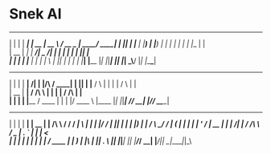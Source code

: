 # Snek AI

  _    _ ______   _____  _____   ____ _______ ______ _____ 
 | |  | |  ____| |  __ \|  __ \ / __ \__   __|  ____/ ____|
 | |__| | |__    | |__) | |__) | |  | | | |  | |__ | |     
 |  __  |  __|   |  ___/|  _  /| |  | | | |  |  __|| |     
 | |  | | |____  | |    | | \ \| |__| | | |  | |___| |____ 
 |_|  |_|______| |_|    |_|  \_\\____/  |_|  |______\_____|
                                                           
                                                           

  _    _ ______         _______ _______       _____ 
 | |  | |  ____|     /\|__   __|__   __|/\   / ____|
 | |__| | |__       /  \  | |     | |  /  \ | |     
 |  __  |  __|     / /\ \ | |     | | / /\ \| |     
 | |  | | |____   / ____ \| |     | |/ ____ \ |____ 
 |_|  |_|______| /_/    \_\_|     |_/_/    \_\_____|


   _    _ ______   _____  _           __     __   _____ _   _ ______ _  __
 | |  | |  ____| |  __ \| |        /\\ \   / /  / ____| \ | |  ____| |/ /
 | |__| | |__    | |__) | |       /  \\ \_/ /  | (___ |  \| | |__  | ' / 
 |  __  |  __|   |  ___/| |      / /\ \\   /    \___ \| . ` |  __| |  <  
 | |  | | |____  | |    | |____ / ____ \| |     ____) | |\  | |____| . \ 
 |_|  |_|______| |_|    |______/_/    \_\_|    |_____/|_| \_|______|_|\_\
                                                                         
                                                                         
                                                    
                                                    
